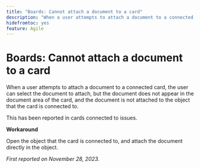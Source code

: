 ```yaml
---
title: "Boards: Cannot attach a document to a card"
description: "When a user attempts to attach a document to a connected card, the user can select the document to attach, but the document does not appear in the document area of the card, and the document is not attached to the object that the card is connected to."
hidefromtoc: yes
feature: Agile
---
```


# Boards: Cannot attach a document to a card

<!--WF and WFP TOCs-->

When a user attempts to attach a document to a connected card, the user can select the document to attach, but the document does not appear in the document area of the card, and the document is not attached to the object that the card is connected to.

This has been reported in cards connected to issues.

**Workaround**

Open the object that the card is connected to, and attach the document directly in the object.

_First reported on November 28, 2023._
